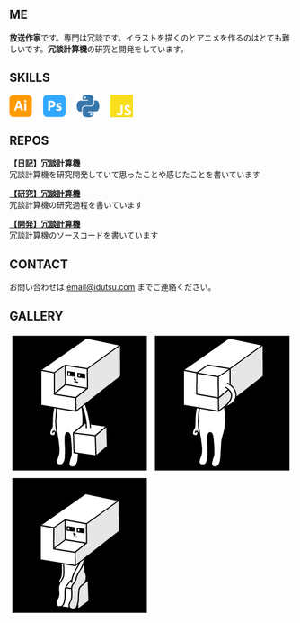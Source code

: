 ## ME

**放送作家**です。専門は冗談です。イラストを描くのとアニメを作るのはとても難しいです。**冗談計算機**の研究と開発をしています。

## SKILLS 
<div style="display: flex; gap: 20px; align-items: center;">
    <img src="images/adobeillustrator.svg" alt="Illustrator" width="40" height="40"/>
    <img src="images/adobephotoshop.svg" alt="Photoshop" width="40" height="40"/>
    <img src="images/python.svg" alt="Python" width="40" height="40"/>
    <img src="images/javascript.svg" alt="Python" width="40" height="40"/>
</div>



## REPOS

[**【日記】冗談計算機**](https://github.com/idutsu/kirikuchikun-diary)  
冗談計算機を研究開発していて思ったことや感じたことを書いています

[**【研究】冗談計算機**](https://github.com/idutsu/kirikuchikun-res)  
冗談計算機の研究過程を書いています

[**【開発】冗談計算機**](https://github.com/idutsu/kirikuchikun-dev)  
冗談計算機のソースコードを書いています

## CONTACT

お問い合わせは email@idutsu.com までご連絡ください。

## GALLERY

![キリクチくんオープン](images/githubopen.jpg)
![キリクチくんクローズ](images/githubclose.jpg)
![キリクチくん座る](images/githubsit.jpg)
